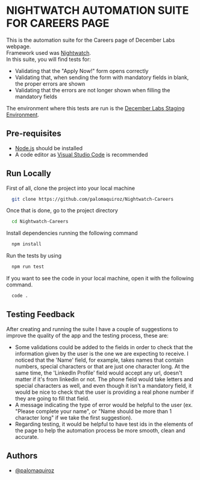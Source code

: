 
# NIGHTWATCH AUTOMATION SUITE FOR CAREERS PAGE

This is the automation suite for the Careers page of December Labs webpage.  
Framework used was [Nightwatch](https://nightwatchjs.org/).  
In this suite, you will find tests for:
* Validating that the "Apply Now!" form opens correctly
* Validating that, when sending the form with mandatory fields in blank, the proper errors are shown
* Validating that the errors are not longer shown when filling the mandatory fields

The environment where this tests are run is the [December Labs Staging Environment](https://inhouse.decemberlabs.com/).

## Pre-requisites

 - [Node.js](https://nodejs.org/en/) should be installed
 - A code editor as [Visual Studio Code](https://code.visualstudio.com/) is recommended

## Run Locally

First of all, clone the project into your local machine

```bash
  git clone https://github.com/palomaquiroz/Nightwatch-Careers
```

Once that is done, go to the project directory

```bash
  cd Nightwatch-Careers
```

Install dependencies running the following command

```bash
  npm install
```

Run the tests by using

```bash
  npm run test
```

If you want to see the code in your local machine, open it with the following command.
```bash
  code .
```
## Testing Feedback

After creating and running the suite I have a couple of suggestions to improve the quality of the app and the testing process, these are:
* Some validations could be added to the fields in order to check that the information given by the user is the one we are expecting to receive. I noticed that the 'Name' field, for example, takes names that contain numbers, special characters or that are just one character long. At the same time, the 'LinkedIn Profile' field would accept any url, doesn't matter if it's from linkedin or not. The phone field would take letters and special characters as well, and even though it isn't a mandatory field, it would be nice to check that the user is providing a real phone number if they are going to fill that field.
* A message indicating the type of error would be helpful to the user (ex. "Please complete your name", or "Name should be more than 1 character long" if we take the first suggestion).
* Regarding testing, it would be helpful to have test ids in the elements of the page to help the automation process be more smooth, clean and accurate.

## Authors

- [@palomaquiroz](https://github.com/palomaquiroz)

